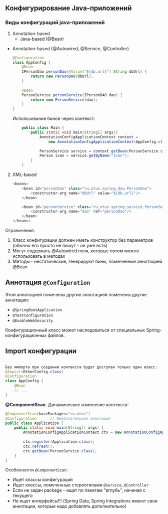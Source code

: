 ## Конфигурирование Java-приложений
### Виды конфигураций java-приложений
1. Annotation-based
   - Java-based (@Bean)

  - Annotation-based (@Autowired, @Service, @Controller)

    ```java
    @Configuration
    class AppConfig {
        @Bean
        IPersonDao personDao(@Value("${db.url}") String dbUrl) {
            return new PersonDAO(dbUrl);
        }
        
        @Bean
        PersonService personService(IPersonDAO dao) {
            return new PersonService(dao);
        }
    }
    ```
    Использование бинов через контекст:
    ```java
        public class Main {
            public static void main(String[] args){
                AnnotationConfigApplicationContext context = 
                    new AnnotationConfigApplicationContext(AppConfig.class);
                
                PersonService service = context.getBean(PersonService.class);
                Person ivan = service.getByName("Ivan");
            }
        }   
    ```
2. XML-based
    ```java
    <beans>
        <bean id="personDao" class="ru.otus.spring.dao.PersonDao">
            <constructor-arg name="dbUrl" value="${db.url}"/> 
        </bean>
   
        <bean id="personService" class="ru.otus.spring.service.PersonSevice">
            <constructor-arg name="dao" ref="personDao"/>
        </bean>
   </beans>
   ```
   
Ограничения:
1. Класс конфигурации должен иметь конструктор без параметров (обычно его просто не пишут - он уже есть)
2. Могут содержать @Autowired поля, которые потом можно использовать в методах
3. Методы - нестатические, генерируют бины, помеченные аннотацией @Bean

## Аннотация `@Configuration`
Этой аннотацией помечены другие аннотацией помечены другие аннотации:
- `@SpringBootApplication`
- `@TestConfiguration`
- `@EnableWebSecurity`

Конфигурационный класс может наследоваться от специальных Spring-конфигурационных файлов.

## Import конфигурации

```java

Без импорта при создании контекста будет доступен только один класс:
@Import(OtherConfig.class)
@Configuration
class AppConfig {
    @Bean
    // ...
}
```

__@ComponentScan__. Динамическое изменение контекста:
```java
@ComponentScan(basePackages="ru.otus")
@Configuration      // Необязательная аннотация  
public class Application {
    public static void main(String[] args) {
        AnnotationConfigApplicationContext ctx = new AnnotationConfigApplicationContext();
        
        ctx.register(Application.class);
        ctx.refresh();
        ctx.getBean(PersonService.class);
    }
}
```
Особенности `@ComponentScan`:
- Ищет классы конфигураций
- Ищет классы, помеченные стереотипами `@Service`, `@Controller`
- Если не задан package - ищет по пакетам "вглубь", начиная с текущего
- Не ищет интерфейсы!!! (Spring Data, Spring Integrations имеют свои аннотации, которые надо добавлять дополнительно)

